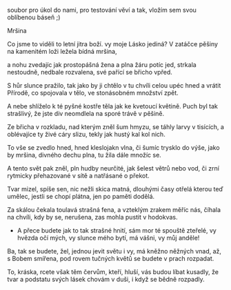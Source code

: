 soubor pro úkol do nami, pro testování věví a tak, vložím sem svou oblíbenou báseň ;)


Mršina

Co jsme to viděli to letní jitra boží. 
vy moje Lásko jediná? 
V zatáčce pěšiny na kamenitém loži 
ležela bídná mršina, 

a nohu zvedajíc jak prostopášná žena 
a plna žáru potíc jed, 
strkala nestoudně, nedbale rozvalena, 
své pařící se břicho vpřed. 

S hůr slunce pražilo, tak jako by ji chtělo 
v tu chvíli celou upéc hned 
a vrátit Přírodě, co spojovala v tělo, 
ve stonásobném množství zpět. 

A nebe shlíželo k té pyšné kostře těla 
jak ke kvetoucí květině. 
Puch byl tak strašlivý, že jste div neomdlela 
na sporé trávě v pěšině. 

Ze břicha v rozkladu, nad kterým zněl šum hmyzu, 
se táhly larvy v tisících, 
a oblévajíce ty živé cáry slizu, 
tekly jak hustý kal kol nich. 

To vše se zvedlo hned, hned kleslojakn vlna, 
či šumíc trysklo do výše, 
jako by mršina, divného dechu plna, 
tu žila dále množíc se. 

A tento svět pak zněl, pln hudby neurčité, 
jak šelest větrů nebo vod, 
či zrní rytmicky přehazované v sítě 
a natřásané o překot. 

Tvar mizel, spíše sen, nic nežli skica matná, 
dlouhými časy otřelá 
kterou teď umělec, jestli se chopí plátna, 
jen po paměti dodělá. 

Za skálou čekala toulavá strašná fena, 
a vzteklým zrakem měříc nás, 
číhala na chvíli, kdy by se, nerušena, 
zas mohla pustit v hodokvas. 

- A přece budete jak to tak strašné hnití, 
sám mor té spouště zteřelé, 
vy hvězda očí mých, vy slunce mého bytí, 
má vášni, vy můj anděle! 

Ba, tak se budete, žel, jednou jevit světu 
i vy, má kněžno něžných vnad, 
až, s Bobem smířena, pod rovem tučných květů 
se budete v prach rozpadat. 

To, kráska, rcete však těm červům, kteří, hluší, 
vás budou líbat kusadly, 
že tvar a podstatu svých lásek chovám v duši, 
i když se bědně rozpadly.
